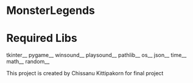 ﻿# MonsterLegends

Required Libs
===================== 
tkinter__
pygame__
winsound__
playsound__
pathlib__
os__
json__
time__
math__
random__

This project is created by Chissanu Kittipakorn for final project
